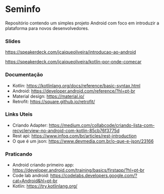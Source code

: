 # Seminfo

Repositório contendo um simples projeto Android com foco em introduzir a plataforma para novos desenvolvedores.

### Slides
https://speakerdeck.com/jcaiqueoliveira/introducao-ao-android

https://speakerdeck.com/jcaiqueoliveira/kotlin-por-onde-comecar

### Documentação
- Kotlin: https://kotlinlang.org/docs/reference/basic-syntax.html  
- Android: https://developer.android.com/reference/?hl=pt-br
- Material design: https://material.io/
- Retrofit: https://square.github.io/retrofit/

### Links Uteis
- Criando Adapter: https://medium.com/collabcode/criando-lista-com-recyclerview-no-android-com-kotlin-85cb76f3775d
- Rest api: https://www.infoq.com/br/articles/rest-introduction
- O que é um json: https://www.devmedia.com.br/o-que-e-json/23166

### Praticando
- Android criando primeiro app: https://developer.android.com/training/basics/firstapp/?hl=pt-br
- Code lab android: https://codelabs.developers.google.com/?cat=Android&hl=pt-br
- Kotlin: https://try.kotlinlang.org/
